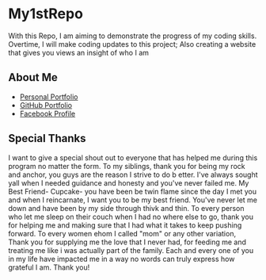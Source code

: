# My1stRepo
  <p> With this Repo, I am aiming to demonstrate the progress of my coding skills. Overtime, I will make coding updates to this project; Also creating a website that gives you views an insight
      of who I am </p>

## About Me
  <ul>
    <li> <a href= "https://github.com/JosephTLN98" target= "_blank"> Personal Portfolio </a>
        </li>
    <li> <a href= "https://github.com/JosephTLN98" target= "_blank"> GitHub Portfolio </a>
        </li>
    <li> <a href= "https://www.facebook.com/josephtaf98" target= "_blank"> Facebook Profile </a>
        </li>
  </ul>
  
## Special Thanks
  
  <p>I want to give a special shout out to everyone that has helped me during this program no matter the form. To my siblings, thank you for being my rock and anchor, you guys are the reason I strive           to do b etter. I've always sought yall when I needed guidance and honesty and you've never failed me. My Best Friend- Cupcake- you have been be twin flame since the day I met you and when I                 reincarnate, I want you to be my best friend. You've never let me down and have been by my side through thivk and thin. To every person who let me sleep on their couch when I had no where else to          go, thank you for helping me and making sure that I had what it takes to keep pushing forward. To every women ehom I called "mom" or any other variation, Thank you for supplying me the love that           I never had, for feeding me and treating me like i was actually part of the family. Each and every one of you in my life have impacted me in a way no words can truly express how grateful I am.             Thank you!
        </p>

